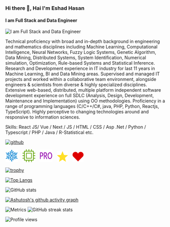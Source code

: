 ### Hi there 👋, Hai I'm Eshad Hasan
#### I am Full Stack and Data Engineer
![I am Full Stack and Data Engineer](https://res.cloudinary.com/duvqwdyz6/image/upload/v1662892956/personal/Screenshot_2B_2528274_2529_n6dr2a.png)

Technical proficiency with broad and in-depth background in
engineering and
mathematics disciplines including Machine Learning, Computational
Intelligence, Neural
Networks, Fuzzy Logic Systems, Genetic Algorithm, Data Mining,
Distributed Systems,
System Identification, Numerical simulation, Optimization,
Rule-based Systems and
Statistical Inference.
Research and Development experience in IT industry for last 11 years
in Machine
Learning, BI and Data Mining areas.
Supervised and managed IT projects and worked within a
collaborative team
environment, alongside engineers & scientists from diverse & highly
specialized
disciplines.
Extensive web-based, distributed, multiple platform independent
software
development experience on full SDLC (Analysis, Design,
Development, Maintenance and
Implementation) using OO methodologies.
Proficiency in a range of programming languages (C/C++/C#, java,
PHP, Python, Reactjs, TypeScript).
Highly perceptive to changing technologies around and responsive
to information
sciences.

Skills: React JS/ Vue / Next / JS / HTML / CSS / Asp .Net / Python / Typescript / PHP / Java / R-Statistical etc.



[<img src='https://cdn.jsdelivr.net/npm/simple-icons@3.0.1/icons/github.svg' alt='github' height='40'>](https://github.com/eshad)  

<a href='https://archiveprogram.github.com/'><img src='https://raw.githubusercontent.com/acervenky/animated-github-badges/master/assets/acbadge.gif' width='40' height='40'></a> <a href='https://docs.github.com/en/developers'><img src='https://raw.githubusercontent.com/acervenky/animated-github-badges/master/assets/devbadge.gif' width='40' height='40'></a> <a href='https://github.com/pricing'><img src='https://raw.githubusercontent.com/acervenky/animated-github-badges/master/assets/pro.gif' width='40' height='40'></a> <a href='https://stars.github.com/'><img src='https://raw.githubusercontent.com/acervenky/animated-github-badges/master/assets/starbadge.gif' width='35' height='35'></a> <a href='https://docs.github.com/en/github/supporting-the-open-source-community-with-github-sponsors'><img src='https://raw.githubusercontent.com/acervenky/animated-github-badges/master/assets/sponsorbadge.gif' width='35' height='35'></a> 

[![trophy](https://github-profile-trophy.vercel.app/?username=eshad)](https://github.com/ryo-ma/github-profile-trophy)

[![Top Langs](https://github-readme-stats.vercel.app/api/top-langs/?username=eshad)](https://github.com/anuraghazra/github-readme-stats)

![GitHub stats](https://github-readme-stats.vercel.app/api?username=eshad&show_icons=true&count_private=true)  

[![Ashutosh's github activity graph](https://github-readme-activity-graph.vercel.app/graph?username=eshad&theme=dracula)](https://github.com/ashutosh00710/github-readme-activity-graph)

![Metrics](https://metrics.lecoq.io/eshad?template=classic&languages=1&achievements=1¬able=1&base.indepth=false&base.hireable=false&languages.limit=8&languages.threshold=0%25&languages.other=false&languages.colors=github&languages.sections=most-used&languages.indepth=false&languages.analysis.timeout=15&languages.categories=markup%2C%20programming&languages.recent.categories=markup%2C%20programming&languages.recent.load=300&languages.recent.days=14&achievements.threshold=C&achievements.secrets=true&achievements.display=detailed&achievements.limit=0¬able.from=organization¬able.repositories=false¬able.indepth=false¬able.types=commit&config.timezone=America%2FNew%20York)
![GitHub streak stats](https://github-readme-streak-stats.herokuapp.com/?user=eshad)  

![Profile views](https://gpvc.arturio.dev/eshad)  
